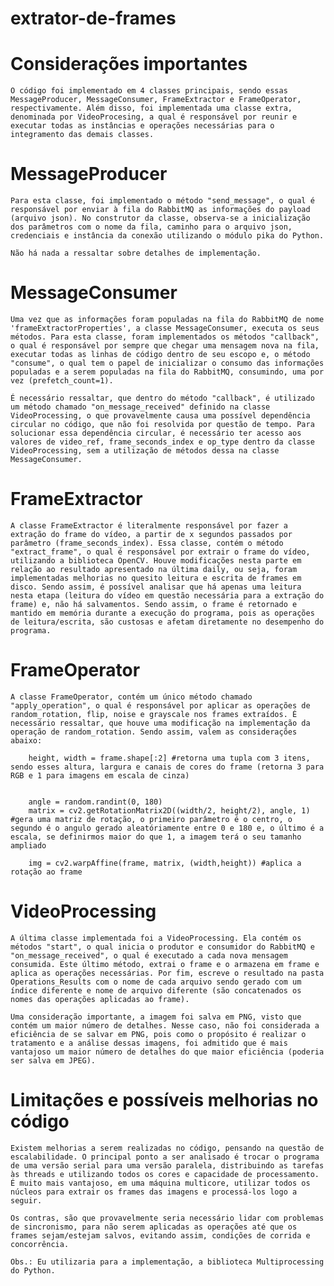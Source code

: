 # extrator-de-frames

# Considerações importantes
    O código foi implementado em 4 classes principais, sendo essas MessageProducer, MessageConsumer, FrameExtractor e FrameOperator, respectivamente. Além disso, foi implementada uma classe extra, denominada por VideoProcesing, a qual é responsável por reunir e executar todas as instâncias e operações necessárias para o integramento das demais classes.

# MessageProducer
    Para esta classe, foi implementado o método "send_message", o qual é responsável por enviar à fila do RabbitMQ as informações do payload (arquivo json). No construtor da classe, observa-se a inicialização dos parâmetros com o nome da fila, caminho para o arquivo json, credenciais e instância da conexão utilizando o módulo pika do Python.

    Não há nada a ressaltar sobre detalhes de implementação.

# MessageConsumer
    Uma vez que as informações foram populadas na fila do RabbitMQ de nome 'frameExtractorProperties', a classe MessageConsumer, executa os seus métodos. Para esta classe, foram implementados os métodos "callback", o qual é responsável por sempre que chegar uma mensagem nova na fila, executar todas as linhas de código dentro de seu escopo e, o método "consume", o qual tem o papel de inicializar o consumo das informações populadas e a serem populadas na fila do RabbitMQ, consumindo, uma por vez (prefetch_count=1).

    É necessário ressaltar, que dentro do método "callback", é utilizado um método chamado "on_message_received" definido na classe VideoProcessing, o que provavelmente causa uma possível dependência circular no código, que não foi resolvida por questão de tempo. Para solucionar essa dependência circular, é necessário ter acesso aos valores de video_ref, frame_seconds_index e op_type dentro da classe VideoProcessing, sem a utilização de métodos dessa na classe MessageConsumer.

# FrameExtractor
    A classe FrameExtractor é literalmente responsável por fazer a extração do frame do vídeo, a partir de x segundos passados por parâmetro (frame_seconds_index). Essa classe, contém o método "extract_frame", o qual é responsável por extrair o frame do vídeo, utilizando a biblioteca OpenCV. Houve modificações nesta parte em relação ao resultado apresentado na última daily, ou seja, foram implementadas melhorias no quesito leitura e escrita de frames em disco. Sendo assim, é possível analisar que há apenas uma leitura nesta etapa (leitura do vídeo em questão necessária para a extração do frame) e, não há salvamentos. Sendo assim, o frame é retornado e mantido em memória durante a execução do programa, pois as operações de leitura/escrita, são custosas e afetam diretamente no desempenho do programa.

# FrameOperator
    A classe FrameOperator, contém um único método chamado "apply_operation", o qual é responsável por aplicar as operações de random_rotation, flip, noise e grayscale nos frames extraídos. É necessário ressaltar, que houve uma modificação na implementação da operação de random_rotation. Sendo assim, valem as considerações abaixo:
        
        height, width = frame.shape[:2] #retorna uma tupla com 3 itens, sendo esses altura, largura e canais de cores do frame (retorna 3 para RGB e 1 para imagens em escala de cinza)
    

        angle = random.randint(0, 180)
        matrix = cv2.getRotationMatrix2D((width/2, height/2), angle, 1) #gera uma matriz de rotação, o primeiro parâmetro é o centro, o segundo é o angulo gerado aleatóriamente entre 0 e 180 e, o último é a escala, se definirmos maior do que 1, a imagem terá o seu tamanho ampliado

        img = cv2.warpAffine(frame, matrix, (width,height)) #aplica a rotação ao frame

# VideoProcessing
    A última classe implementada foi a VideoProcessing. Ela contém os métodos "start", o qual inicia o produtor e consumidor do RabbitMQ e "on_message_received", o qual é executado a cada nova mensagem consumida. Este último método, extrai o frame e o armazena em frame e aplica as operações necessárias. Por fim, escreve o resultado na pasta Operations_Results com o nome de cada arquivo sendo gerado com um índice diferente e nome de arquivo diferente (são concatenados os nomes das operações aplicadas ao frame).

    Uma consideração importante, a imagem foi salva em PNG, visto que contém um maior número de detalhes. Nesse caso, não foi considerada a eficiência de se salvar em PNG, pois como o propósito é realizar o tratamento e a análise dessas imagens, foi admitido que é mais vantajoso um maior número de detalhes do que maior eficiência (poderia ser salva em JPEG).

# Limitações e possíveis melhorias no código
    Existem melhorias a serem realizadas no código, pensando na questão de escalabilidade. O principal ponto a ser analisado é trocar o programa de uma versão serial para uma versão paralela, distribuindo as tarefas às threads e utilizando todos os cores e capacidade de processamento. É muito mais vantajoso, em uma máquina multicore, utilizar todos os núcleos para extrair os frames das imagens e processá-los logo a seguir. 

    Os contras, são que provavelmente seria necessário lidar com problemas de sincronismo, para não serem aplicadas as operações até que os frames sejam/estejam salvos, evitando assim, condições de corrida e concorrência. 

    Obs.: Eu utilizaria para a implementação, a biblioteca Multiprocessing do Python.
